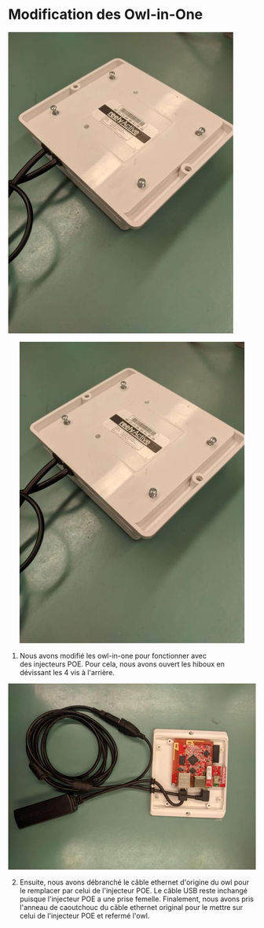 # Modification des Owl-in-One
![fichiers](https://github.com/COWaticook-Team/COWaticook/blob/main/assets/images/owlinoneopening.jpg)
<p align="center">
  <img src="https://github.com/COWaticook-Team/COWaticook/blob/main/assets/images/owlinoneopening.jpg" />
</p>

1) Nous avons modifié les owl-in-one pour fonctionner avec des injecteurs POE. Pour cela, nous avons ouvert les hiboux en dévissant les 4 vis à l'arrière.

![fichiers](https://github.com/COWaticook-Team/COWaticook/blob/main/assets/images/owlinone.jpg)

2) Ensuite, nous avons débranché le câble ethernet d'origine du owl pour le remplacer par celui de l'injecteur POE. Le câble USB reste inchangé puisque l'injecteur POE a une prise femelle. Finalement, nous avons pris l'anneau de caoutchouc du câble ethernet original pour le mettre sur celui de l'injecteur POE et refermé l'owl.
